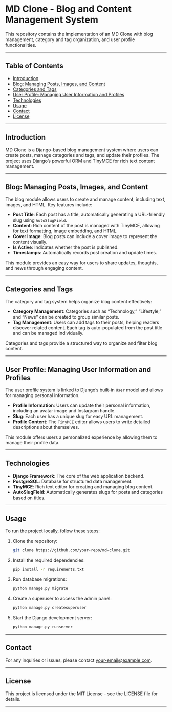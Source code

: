 # MD Clone - Blog and Content Management System

This repository contains the implementation of an MD Clone with blog management, category and tag organization, and user profile functionalities.

---

## Table of Contents

- [Introduction](#introduction)
- [Blog: Managing Posts, Images, and Content](#blog-managing-posts-images-and-content)
- [Categories and Tags](#categories-and-tags)
- [User Profile: Managing User Information and Profiles](#user-profile-managing-user-information-and-profiles)
- [Technologies](#technologies)
- [Usage](#usage)
- [Contact](#contact)
- [License](#license)

---

## Introduction

MD Clone is a Django-based blog management system where users can create posts, manage categories and tags, and update their profiles. The project uses Django’s powerful ORM and TinyMCE for rich text content management.

---

## Blog: Managing Posts, Images, and Content

The blog module allows users to create and manage content, including text, images, and HTML. Key features include:

- **Post Title**: Each post has a title, automatically generating a URL-friendly slug using `AutoSlugField`.
- **Content**: Rich content of the post is managed with TinyMCE, allowing for text formatting, image embedding, and HTML.
- **Cover Image**: Blog posts can include a cover image to represent the content visually.
- **Is Active**: Indicates whether the post is published.
- **Timestamps**: Automatically records post creation and update times.

This module provides an easy way for users to share updates, thoughts, and news through engaging content.

---

## Categories and Tags

The category and tag system helps organize blog content effectively:

- **Category Management**: Categories such as “Technology,” “Lifestyle,” and “News” can be created to group similar posts.
- **Tag Management**: Users can add tags to their posts, helping readers discover related content. Each tag is auto-populated from the post title and can be managed individually.

Categories and tags provide a structured way to organize and filter blog content.

---

## User Profile: Managing User Information and Profiles

The user profile system is linked to Django’s built-in `User` model and allows for managing personal information.

- **Profile Information**: Users can update their personal information, including an avatar image and Instagram handle.
- **Slug**: Each user has a unique slug for easy URL management.
- **Profile Content**: The `TinyMCE` editor allows users to write detailed descriptions about themselves.

This module offers users a personalized experience by allowing them to manage their profile data.

---

## Technologies

- **Django Framework**: The core of the web application backend.
- **PostgreSQL**: Database for structured data management.
- **TinyMCE**: Rich text editor for creating and managing blog content.
- **AutoSlugField**: Automatically generates slugs for posts and categories based on titles.

---

## Usage

To run the project locally, follow these steps:

1. Clone the repository:
   ```bash
   git clone https://github.com/your-repo/md-clone.git
   ```
2. Install the required dependencies:
   ```bash
   pip install -r requirements.txt
   ```
3. Run database migrations:
   ```bash
   python manage.py migrate
   ```
4. Create a superuser to access the admin panel:
   ```bash
   python manage.py createsuperuser
   ```
5. Start the Django development server:
   ```bash
   python manage.py runserver
   ```

---

## Contact

For any inquiries or issues, please contact [your-email@example.com](mailto:your-email@example.com).

---

## License

This project is licensed under the MIT License - see the LICENSE file for details.

---
